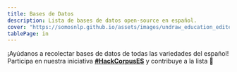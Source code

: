 ```yaml
---
title: Bases de Datos
description: Lista de bases de datos open-source en español. 
cover: "https://somosnlp.github.io/assets/images/undraw_education_edited.svg"
tablePage: in
---
```


<TableDatasetsCSV :csvFileUrl="'https://raw.githubusercontent.com/somosnlp/corpus-es/main/datasets.csv'" />

<p class="text-center mx-auto mt-8 mb-12 prose">
    ¡Ayúdanos a recolectar bases de datos de todas las variedades del español!
    Participa en nuestra iniciativa <a
        href="https://github.com/somosnlp/corpus-es"
        target='_blank'><u><b>#HackCorpusES</b></u></a> y contribuye a la lista 🚀
</p>

